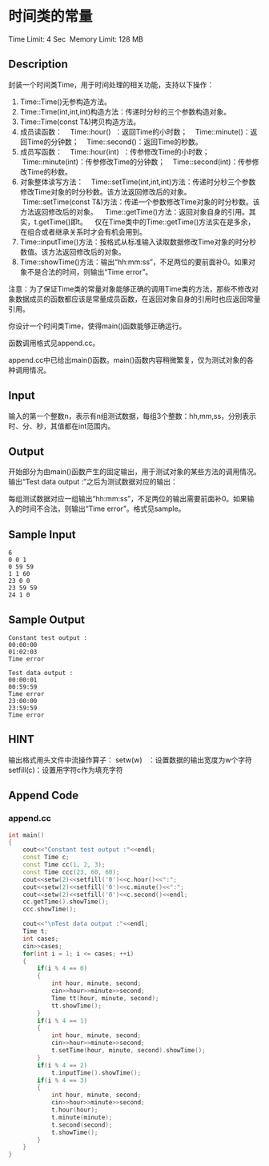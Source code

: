# 时间类的常量
Time Limit: 4 Sec  Memory Limit: 128 MB


## Description
封装一个时间类Time，用于时间处理的相关功能，支持以下操作：

1. Time::Time()无参构造方法。
2. Time::Time(int,int,int)构造方法：传递时分秒的三个参数构造对象。
3. Time::Time(const T&)拷贝构造方法。
4. 成员读函数：
   Time::hour()  ：返回Time的小时数；
   Time::minute()：返回Time的分钟数；
   Time::second()：返回Time的秒数。
5. 成员写函数：
   Time::hour(int)  ：传参修改Time的小时数；
   Time::minute(int)：传参修改Time的分钟数；
   Time::second(int)：传参修改Time的秒数。
6. 对象整体读写方法：
   Time::setTime(int,int,int)方法：传递时分秒三个参数修改Time对象的时分秒数。该方法返回修改后的对象。
   Time::setTime(const T&)方法：传递一个参数修改Time对象的时分秒数。该方法返回修改后的对象。
   Time::getTime()方法：返回对象自身的引用。其实，t.getTime()即t。
   仅在Time类中的Time::getTime()方法实在是多余，在组合或者继承关系时才会有机会用到。
7. Time::inputTime()方法：按格式从标准输入读取数据修改Time对象的时分秒数值。该方法返回修改后的对象。
8. Time::showTime()方法：输出“hh:mm:ss”，不足两位的要前面补0。如果对象不是合法的时间，则输出“Time error”。

注意：为了保证Time类的常量对象能够正确的调用Time类的方法，那些不修改对象数据成员的函数都应该是常量成员函数，在返回对象自身的引用时也应返回常量引用。

你设计一个时间类Time，使得main()函数能够正确运行。

函数调用格式见append.cc。

append.cc中已给出main()函数。main()函数内容稍微繁复，仅为测试对象的各种调用情况。



## Input
输入的第一个整数n，表示有n组测试数据，每组3个整数：hh,mm,ss，分别表示时、分、秒，其值都在int范围内。



## Output
开始部分为由main()函数产生的固定输出，用于测试对象的某些方法的调用情况。输出“Test data output :”之后为测试数据对应的输出：

每组测试数据对应一组输出“hh:mm:ss”，不足两位的输出需要前面补0。如果输入的时间不合法，则输出“Time error”。格式见sample。



## Sample Input
```
6
0 0 1
0 59 59
1 1 60
23 0 0
23 59 59
24 1 0

```
## Sample Output
```
Constant test output :
00:00:00
01:02:03
Time error

Test data output :
00:00:01
00:59:59
Time error
23:00:00
23:59:59
Time error

```

## HINT
输出格式用头文件<iomanip>中流操作算子：
setw(w)   ：设置数据的输出宽度为w个字符
setfill(c)：设置用字符c作为填充字符



## Append Code
### append.cc
```cpp
int main()
{
    cout<<"Constant test output :"<<endl;
    const Time c;
    const Time cc(1, 2, 3);
    const Time ccc(23, 60, 60);
    cout<<setw(2)<<setfill('0')<<c.hour()<<":";
    cout<<setw(2)<<setfill('0')<<c.minute()<<":";
    cout<<setw(2)<<setfill('0')<<c.second()<<endl;
    cc.getTime().showTime();
    ccc.showTime();

    cout<<"\nTest data output :"<<endl;
    Time t;
    int cases;
    cin>>cases;
    for(int i = 1; i <= cases; ++i)
    {
        if(i % 4 == 0)
        {
            int hour, minute, second;
            cin>>hour>>minute>>second;
            Time tt(hour, minute, second);
            tt.showTime();
        }
        if(i % 4 == 1)
        {
            int hour, minute, second;
            cin>>hour>>minute>>second;
            t.setTime(hour, minute, second).showTime();
        }
        if(i % 4 == 2)
            t.inputTime().showTime();
        if(i % 4 == 3)
        {
            int hour, minute, second;
            cin>>hour>>minute>>second;
            t.hour(hour);
            t.minute(minute);
            t.second(second);
            t.showTime();
        }
    }
}

```
